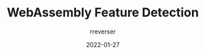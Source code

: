 ---
author: rreverser
date: 2022-01-27
permalink: false
publisher: chromiumdev
tags:
  - webassembly
  - feature-detection
  - support
target_url: https://web.dev/webassembly-feature-detection/
title: WebAssembly Feature Detection
---